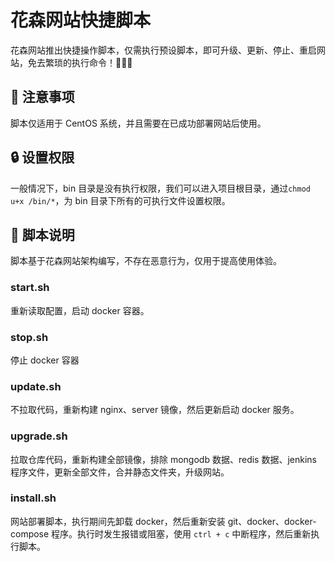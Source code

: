 # 花森网站快捷脚本

花森网站推出快捷操作脚本，仅需执行预设脚本，即可升级、更新、停止、重启网站，免去繁琐的执行命令！🎉🎉🎉

## 🚧 注意事项

脚本仅适用于 CentOS 系统，并且需要在已成功部署网站后使用。

## 🔒 设置权限

一般情况下，bin 目录是没有执行权限，我们可以进入项目根目录，通过`chmod u+x /bin/*`，为 bin 目录下所有的可执行文件设置权限。

## 🎈 脚本说明

脚本基于花森网站架构编写，不存在恶意行为，仅用于提高使用体验。

### start.sh

重新读取配置，启动 docker 容器。

### stop.sh

停止 docker 容器

### update.sh

不拉取代码，重新构建 nginx、server 镜像，然后更新启动 docker 服务。

### upgrade.sh

拉取仓库代码，重新构建全部镜像，排除 mongodb 数据、redis 数据、jenkins 程序文件，更新全部文件，合并静态文件夹，升级网站。

### install.sh

网站部署脚本，执行期间先卸载 docker，然后重新安装 git、docker、docker-compose 程序。执行时发生报错或阻塞，使用 `ctrl + c` 中断程序，然后重新执行脚本。
